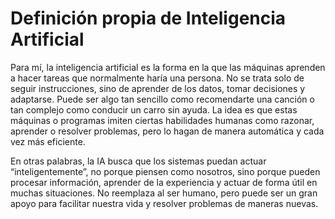 # Definición propia de Inteligencia Artificial  

Para mí, la inteligencia artificial es la forma en la que las máquinas aprenden a hacer tareas que normalmente haría una persona. No se trata solo de seguir instrucciones, sino de aprender de los datos, tomar decisiones y adaptarse. Puede ser algo tan sencillo como recomendarte una canción o tan complejo como conducir un carro sin ayuda. La idea es que estas máquinas o programas imiten ciertas habilidades humanas como razonar, aprender o resolver problemas, pero lo hagan de manera automática y cada vez más eficiente.  

En otras palabras, la IA busca que los sistemas puedan actuar “inteligentemente”, no porque piensen como nosotros, sino porque pueden procesar información, aprender de la experiencia y actuar de forma útil en muchas situaciones. No reemplaza al ser humano, pero puede ser un gran apoyo para facilitar nuestra vida y resolver problemas de maneras nuevas.  
